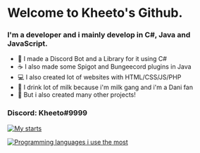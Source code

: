 # Welcome to Kheeto's Github.

### I'm a developer and i mainly develop in C#, Java and JavaScript.

- 📌 I made a Discord Bot and a Library for it using C#
- ☕ I also made some Spigot and Bungeecord plugins in Java
- 💻 I also created lot of websites with HTML/CSS/JS/PHP
- 🥛 I drink lot of milk because i'm milk gang and i'm a Dani fan
- 🎈 But i also created many other projects!

### Discord: Kheeto#9999

[![My starts](https://github-readme-stats.vercel.app/api?username=Kheeto&theme=dark&count_private=true&show_icons=true&cache_seconds=1800)](https://github.com/anuraghazra/github-readme-stats)

[![Programming languages i use the most](https://github-readme-stats.vercel.app/api/top-langs/?username=Kheeto&layout=compact&theme=dark)](https://github.com/Kheeto)
